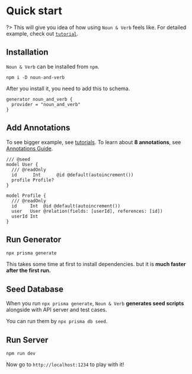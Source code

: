 # Quick start

?> This will give you idea of how using `Noun & Verb` feels like. For detailed
example, check out [`tutorial`](getting-started/tutorials.md).

## Installation

`Noun & Verb` can be installed from `npm`.

```
npm i -D noun-and-verb
```

After you install it, you need to add this to schema.

```prisma
generator noun_and_verb {
  provider = "noun_and_verb"
}
```

## Add Annotations

To see bigger example, see [tutorials](getting-started/tutorials.md). To learn
about **8 annotations**, see [Annotations Guide](guides/annotations.md).

```prisma
/// @seed
model User {
  /// @readOnly
  id      Int      @id @default(autoincrement())
  profile Profile?
}

model Profile {
  /// @readOnly
  id     Int  @id @default(autoincrement())
  user   User @relation(fields: [userId], references: [id])
  userId Int 
}
```

## Run Generator

```
npx prisma generate
```

This takes some time at first to install dependencies. but it is **much faster
after the first run.**

## Seed Database

When you run `npx prisma generate`, `Noun & Verb` **generates seed scripts**
alongside with API server and test cases.

You can run them by `npx prisma db seed`.

## Run Server

```
npm run dev
```

Now go to `http://localhost:1234` to play with it!
